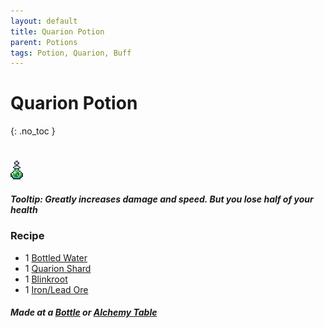 ```yaml
---
layout: default
title: Quarion Potion
parent: Potions
tags: Potion, Quarion, Buff
---
```


# Quarion Potion
{: .no_toc }
#
![Icon](https://raw.githubusercontent.com/RickLugtigheid/SupernovaMod/main/Items/Potions/QuarionPotion.png)

##### Tooltip: *Greatly increases damage and speed. But you lose half of your health*

### Recipe
- 1 [Bottled Water](https://terraria.fandom.com/wiki/Bottled_Water)
- 1 [Quarion Shard](https://ricklugtigheid.github.io/SupernovaMod/docs/items/materials/quarion_shard)
- 1 [Blinkroot](https://terraria.fandom.com/wiki/Blinkroot)
- 1 [Iron/Lead Ore](https://terraria.fandom.com/wiki/Iron_Ore)

##### Made at a [Bottle](https://terraria.fandom.com/wiki/Bottle_(crafting_station)) or [Alchemy Table](https://terraria.fandom.com/wiki/Alchemy_Table)
